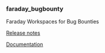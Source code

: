 ### faraday_bugbounty
Faraday Workspaces for Bug Bounties


[Release notes](http://blog.infobytesec.com/2015/10/faraday-workspaces-for-bug-bounties.html)

[Documentation](https://github.com/infobyte/faraday/wiki/Bug-bounties)
